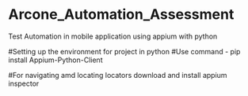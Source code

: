 # Arcone_Automation_Assessment
Test Automation in mobile application using appium with python

#Setting up the environment for project in python
#Use command - 
pip install Appium-Python-Client

#For navigating amd locating locators 
download and install appium inspector
